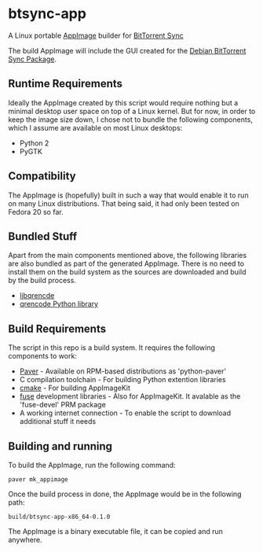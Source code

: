 btsync-app
==========

A Linux portable [AppImage][1] builder for [BitTorrent Sync][2]

The build AppImage will include the GUI created for the 
[Debian BitTorrent Sync Package][3].

[1]: https://github.com/probonopd/appimagekit
[2]: http://www.getsync.com
[3]: https://github.com/tuxpoldo/btsync-deb

## Runtime Requirements

Ideally the AppImage created by this script would require nothing but a minimal
desktop user space on top of a Linux kernel. But for now, in order to keep the
image size down, I chose not to bundle the following components, which I assume
are available on most Linux desktops:

- Python 2
- PyGTK

## Compatibility

The AppImage is (hopefully) built in such a way that would enable it to run on
many Linux distributions. That being said, it had only been tested on Fedora 20
so far.

## Bundled Stuff

Apart from the main components mentioned above, the following libraries are also
bundled as part of the generated AppImage. There is no need to install them on
the build system as the sources are downloaded and build by the build process.

- [libqrencde](http://fukuchi.org/works/qrencode/)
- [qrencode Python library](https://pypi.python.org/pypi/qrencode)

## Build Requirements

The script in this repo is a build system. It requires the following components
to work:

- [Paver](https://pythonhosted.org/Paver/) - Available on RPM-based
  distributions as 'python-paver'
- C compilation toolchain - For building Python extention libraries
- [cmake](http://www.cmake.org/) - For building AppImageKit
- [fuse](http://fuse.sourceforge.net/) development libraries - Also for
  AppImageKit. It avalable as the 'fuse-devel' PRM package
- A working internet connection - To enable the script to download additional
  stuff it needs 

## Building and running

To build the AppImage, run the following command:

    paver mk_appimage

Once the build process in done, the AppImage would be in the following path:

    build/btsync-app-x86_64-0.1.0

The AppImage is a binary executable file, it can be copied and run anywhere.
